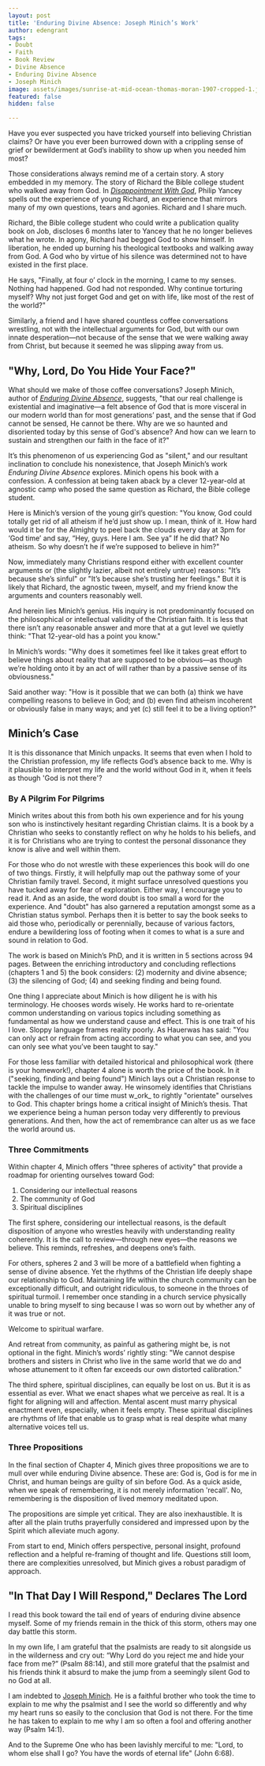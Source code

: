 ```yaml
---
layout: post
title: 'Enduring Divine Absence: Joseph Minich’s Work'
author: edengrant
tags:
- Doubt
- Faith
- Book Review
- Divine Absence
- Enduring Divine Absence
- Joseph Minich
image: assets/images/sunrise-at-mid-ocean-thomas-moran-1907-cropped-1.jpg
featured: false
hidden: false

---
```

Have you ever suspected you have tricked yourself into believing Christian claims? Or have you ever been burrowed down with a crippling sense of grief or bewilderment at God’s inability to show up when you needed him most?

Those considerations always remind me of a certain story. A story embedded in my memory. The story of Richard the Bible college student who walked away from God. In [_Disappointment With God_](https://www.amazon.com/Disappointment-God-Three-Questions-Aloud/dp/031021436X), Philip Yancey spells out the experience of young Richard, an experience that mirrors many of my own questions, tears and agonies. Richard and I share much.

Richard, the Bible college student who could write a publication quality book on Job, discloses 6 months later to Yancey that he no longer believes what he wrote. In agony, Richard had begged God to show himself. In liberation, he ended up burning his theological textbooks and walking away from God. A God who by virtue of his silence was determined not to have existed in the first place.

He says, "Finally, at four o’ clock in the morning, I came to my senses. Nothing had happened. God had not responded. Why continue torturing myself? Why not just forget God and get on with life, like most of the rest of the world?"

Similarly, a friend and I have shared countless coffee conversations wrestling, not with the intellectual arguments for God, but with our own innate desperation—not because of the sense that we were  walking away from Christ, but because it seemed he was slipping away from us.

## **"Why, Lord, Do You Hide Your Face?"**

What should we make of those coffee conversations? Joseph Minich, author of [_Enduring Divine Absence_](https://www.amazon.com/Enduring-Divine-Absence-Challenge-Engagements/dp/0999552783), suggests, "that our real challenge is existential and imaginative—a felt absence of God that is more visceral in our modern world than for most generations’ past, and the sense that if God cannot be sensed, He cannot be there. Why are we so haunted and disoriented today by this sense of God's absence? And how can we learn to sustain and strengthen our faith in the face of it?"

It’s this phenomenon of us experiencing God as "silent," and our resultant inclination to conclude his nonexistence, that Joseph Minich’s work _Enduring Divine Absence_ explores. Minich opens his book with a confession. A confession at being taken aback by a clever 12-year-old at agnostic camp who posed the same question as Richard, the Bible college student.

Here is Minich’s version of the young girl’s question: "You know, God could totally get rid of all atheism if he’d just show up. I mean, think of it. How hard would it be for the Almighty to peel back the clouds every day at 3pm for ‘God time’ and say, “Hey, guys. Here I am. See ya” If he did that? No atheism. So why doesn’t he if we’re supposed to believe in him?"

Now, immediately many Christians respond either with excellent counter arguments or (the slightly lazier, albeit not entirely untrue) reasons: "It’s because she’s sinful" or "It’s because she’s trusting her feelings." But it is likely that Richard, the agnostic tween, myself, and my friend know the arguments and counters reasonably well.

And herein lies Minich’s genius. His inquiry is not predominantly focused on the philosophical or intellectual validity of the Christian faith. It is less that there isn’t any reasonable answer and more that at a gut level we quietly think: "That 12-year-old has a point you know."

In Minich’s words: "Why does it sometimes feel like it takes great effort to believe things about reality that are supposed to be obvious—as though we’re holding onto it by an act of will rather than by a passive sense of its obviousness."

Said another way: "How is it possible that we can both (a) think we have compelling reasons to believe in God; and (b) even find atheism incoherent or obviously false in many ways; and yet (c) still feel it to be a living option?"

## **Minich’s Case**

It is this dissonance that Minich unpacks. It seems that even when I hold to the Christian profession, my life reflects God’s absence back to me. Why is it plausible to interpret my life and the world without God in it, when it feels as though 'God is not there'?

### By A Pilgrim For Pilgrims

Minich writes about this from both his own experience and for his young son who is instinctively hesitant regarding Christian claims. It is a book by a Christian who seeks to constantly reflect on why he holds to his beliefs, and it is for Christians who are trying to contest the personal dissonance they know is alive and well within them.

For those who do not wrestle with these experiences this book will do one of two things. Firstly, it will helpfully map out the pathway some of your Christian family travel. Second, it might surface unresolved questions you have tucked away for fear of exploration. Either way, I encourage you to read it. And as an aside, the word doubt is too small a word for the experience. And "doubt" has also garnered a reputation amongst some as a Christian status symbol. Perhaps then it is better to say the book seeks to aid those who, periodically or perennially, because of various factors, endure a bewildering loss of footing when it comes to what is a sure and sound in relation to God.

The work is based on Minich’s PhD, and it is written in 5 sections across 94 pages. Between the enriching introductory and concluding reflections (chapters 1 and 5) the book considers: (2) modernity and divine absence; (3) the silencing of God; (4) and seeking finding and being found.

One thing I appreciate about Minich is how diligent he is with his terminology. He chooses words wisely. He works hard to re-orientate common understanding on various topics including something as fundamental as how we understand cause and effect. This is one trait of his I love. Sloppy language frames reality poorly. As Hauerwas has said: "You can only act or refrain from acting according to what you can see, and you can only see what you’ve been taught to say."

For those less familiar with detailed historical and philosophical work (there is your homework!), chapter 4 alone is worth the price of the book. In it ("seeking, finding and being found") Minich lays out a Christian response to tackle the impulse to wander away. He winsomely identifies that Christians with the challenges of our time must w_ork_ to rightly "orientate" ourselves to God. This chapter brings home a critical insight of Minich’s thesis. That we experience being a human person today very differently to previous generations. And then, how the act of remembrance can alter us as we face the world around us.

### Three Commitments

Within chapter 4, Minich offers "three spheres of activity" that provide a roadmap for orienting ourselves toward God:

1. Considering our intellectual reasons
2. The community of God
3. Spiritual disciplines

The first sphere, considering our intellectual reasons, is the default disposition of anyone who wrestles heavily with understanding reality coherently. It is the call to review—through new eyes—the reasons we believe. This reminds, refreshes, and deepens one’s faith.

For others, spheres 2 and 3 will be more of a battlefield when fighting a sense of divine absence. Yet the rhythms of the Christian life deeply shape our relationship to God. Maintaining life within the church community can be exceptionally difficult, and outright ridiculous, to someone in the throes of spiritual turmoil. I remember once standing in a church service physically unable to bring myself to sing because I was so worn out by whether any of it was true or not.

Welcome to spiritual warfare.

And retreat from community, as painful as gathering might be, is not optional in the fight. Minich’s words’ rightly sting: "We cannot despise brothers and sisters in Christ who live in the same world that we do and whose attunement to it often far exceeds our own distorted calibration."

The third sphere, spiritual disciplines, can equally be lost on us. But it is as essential as ever. What we enact shapes what we perceive as real. It is a fight for aligning will and affection. Mental ascent must marry physical enactment even, especially, when it feels empty. These spiritual disciplines are rhythms of life that enable us to grasp what is real despite what many alternative voices tell us.

### Three Propositions

In the final section of Chapter 4, Minich gives three propositions we are to mull over while enduring Divine absence. These are: God is, God is for me in Christ, and human beings are guilty of sin before God. As a quick aside, when we speak of remembering, it is not merely information 'recall'. No, remembering is the disposition of lived memory meditated upon.

The propositions are simple yet critical. They are also inexhaustible. It is after all the plain truths prayerfully considered and impressed upon by the Spirit which alleviate much agony.

From start to end, Minich offers perspective, personal insight, profound reflection and a helpful re-framing of thought and life. Questions still loom, there are complexities unresolved, but Minich gives a robust paradigm of approach.

## **"In That Day I Will Respond," Declares The Lord**

I read this book toward the tail end of years of enduring divine absence myself. Some of my friends remain in the thick of this storm, others may one day battle this storm.

In my own life, I am grateful that the psalmists are ready to sit alongside us in the wilderness and cry out: “Why Lord do you reject me and hide your face from me?” (Psalm 88:14), and still more grateful that the psalmist and his friends think it absurd to make the jump from a seemingly silent God to no God at all.

I am indebted to [Joseph Minich](https://www.youtube.com/watch?v=hH4bncIFYPU&t=1s). He is a faithful brother who took the time to explain to me why the psalmist and I see the world so differently and why my heart runs so easily to the conclusion that God is not there. For the time he has taken to explain to me why I am so often a fool and offering another way (Psalm 14:1).

And to the Supreme One who has been lavishly merciful to me: "Lord, to whom else shall I go? You have the words of eternal life" (John 6:68).